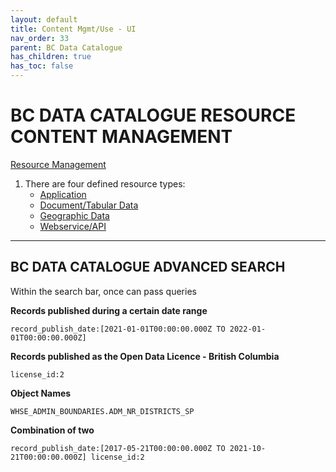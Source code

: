 ```yaml
---
layout: default
title: Content Mgmt/Use - UI
nav_order: 33
parent: BC Data Catalogue
has_children: true
has_toc: false
---
```


# BC DATA CATALOGUE RESOURCE CONTENT MANAGEMENT

[Resource Management](./dps_bcdc_w_resource_mgmt_ui.md)

1. There are four defined resource types: 
    - [Application](https://bcgov.github.io/data-publication/pages/dps_bcdc_w_resource_mgmt_ui.html#application)
    - [Document/Tabular Data](https://bcgov.github.io/data-publication/pages/dps_bcdc_w_resource_mgmt_ui.html#document-and-tabular-data)
    - [Geographic Data](https://bcgov.github.io/data-publication/pages/dps_bcdc_w_resource_mgmt_ui.html#geographic-data)
    - [Webservice/API](https://bcgov.github.io/data-publication/pages/dps_bcdc_w_resource_mgmt_ui.html#webservice-and-api)

--------
## BC DATA CATALOGUE ADVANCED SEARCH

Within the search bar, once can pass queries

**Records published during a certain date range**

```record_publish_date:[2021-01-01T00:00:00.000Z TO 2022-01-01T00:00:00.000Z]```

**Records published as the Open Data Licence - British Columbia**

```license_id:2```

**Object Names**

``` WHSE_ADMIN_BOUNDARIES.ADM_NR_DISTRICTS_SP ```

**Combination of two**

```record_publish_date:[2017-05-21T00:00:00.000Z TO 2021-10-21T00:00:00.000Z] license_id:2```
